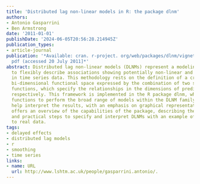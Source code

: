 ```yaml
---
title: 'Distributed lag non-linear models in R: the package dlnm'
authors:
- Antonio Gasparrini
- Ben Armstrong
date: '2011-01-01'
publishDate: '2024-06-05T20:56:28.214945Z'
publication_types:
- article-journal
publication: '*Available: cran. r-project. org/web/packages/dlnm/vignettes/dlnmOverview.
  pdf (accessed 20 July 2011]*'
abstract: Distributed lag non-linear models (DLNMs) represent a modeling framework
  to flexibly describe associations showing potentially non-linear and delayed effects
  in time series data. This methodology rests on the definition of a crossbasis, a
  bi-dimensional functional space expressed by the combination of two sets of basis
  functions, which specify the relationships in the dimensions of predictor and lags,
  respectively. This framework is implemented in the R package dlnm, which provides
  functions to perform the broad range of models within the DLNM family and then to
  help interpret the results, with an emphasis on graphical representation. This paper
  offers an overview of the capabilities of the package, describing the conceptual
  and practical steps to specify and interpret DLNMs with an example of application
  to real data.
tags:
- delayed effects
- distributed lag models
- r
- smoothing
- time series
links:
- name: URL
  url: http://www.lshtm.ac.uk/people/gasparrini.antonio/.
---
```

